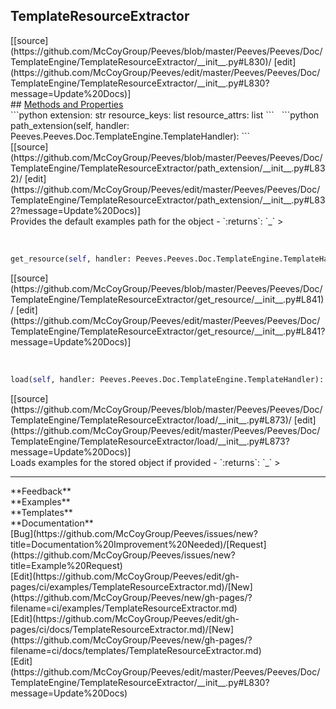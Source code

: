 ## <a id="Peeves.Peeves.Doc.TemplateEngine.TemplateResourceExtractor">TemplateResourceExtractor</a> 

<div class="docs-source-link" markdown="1">
[[source](https://github.com/McCoyGroup/Peeves/blob/master/Peeves/Peeves/Doc/TemplateEngine/TemplateResourceExtractor/__init__.py#L830)/
[edit](https://github.com/McCoyGroup/Peeves/edit/master/Peeves/Peeves/Doc/TemplateEngine/TemplateResourceExtractor/__init__.py#L830?message=Update%20Docs)]
</div>









<div class="collapsible-section">
 <div class="collapsible-section collapsible-section-header" markdown="1">
## <a class="collapse-link" data-toggle="collapse" href="#methods" markdown="1"> Methods and Properties</a> <a class="float-right" data-toggle="collapse" href="#methods"><i class="fa fa-chevron-down"></i></a>
 </div>
 <div class="collapsible-section collapsible-section-body collapse " id="methods" markdown="1">
 ```python
extension: str
resource_keys: list
resource_attrs: list
```
<a id="Peeves.Peeves.Doc.TemplateEngine.TemplateResourceExtractor.path_extension" class="docs-object-method">&nbsp;</a> 
```python
path_extension(self, handler: Peeves.Peeves.Doc.TemplateEngine.TemplateHandler): 
```
<div class="docs-source-link" markdown="1">
[[source](https://github.com/McCoyGroup/Peeves/blob/master/Peeves/Peeves/Doc/TemplateEngine/TemplateResourceExtractor/path_extension/__init__.py#L832)/
[edit](https://github.com/McCoyGroup/Peeves/edit/master/Peeves/Peeves/Doc/TemplateEngine/TemplateResourceExtractor/path_extension/__init__.py#L832?message=Update%20Docs)]
</div>
Provides the default examples path for the object
  - `:returns`: `_`
    >


<a id="Peeves.Peeves.Doc.TemplateEngine.TemplateResourceExtractor.get_resource" class="docs-object-method">&nbsp;</a> 
```python
get_resource(self, handler: Peeves.Peeves.Doc.TemplateEngine.TemplateHandler, keys=None, attrs=None): 
```
<div class="docs-source-link" markdown="1">
[[source](https://github.com/McCoyGroup/Peeves/blob/master/Peeves/Peeves/Doc/TemplateEngine/TemplateResourceExtractor/get_resource/__init__.py#L841)/
[edit](https://github.com/McCoyGroup/Peeves/edit/master/Peeves/Peeves/Doc/TemplateEngine/TemplateResourceExtractor/get_resource/__init__.py#L841?message=Update%20Docs)]
</div>


<a id="Peeves.Peeves.Doc.TemplateEngine.TemplateResourceExtractor.load" class="docs-object-method">&nbsp;</a> 
```python
load(self, handler: Peeves.Peeves.Doc.TemplateEngine.TemplateHandler): 
```
<div class="docs-source-link" markdown="1">
[[source](https://github.com/McCoyGroup/Peeves/blob/master/Peeves/Peeves/Doc/TemplateEngine/TemplateResourceExtractor/load/__init__.py#L873)/
[edit](https://github.com/McCoyGroup/Peeves/edit/master/Peeves/Peeves/Doc/TemplateEngine/TemplateResourceExtractor/load/__init__.py#L873?message=Update%20Docs)]
</div>
Loads examples for the stored object if provided
  - `:returns`: `_`
    >
 </div>
</div>











---


<div markdown="1" class="text-secondary">
<div class="container">
  <div class="row">
   <div class="col" markdown="1">
**Feedback**   
</div>
   <div class="col" markdown="1">
**Examples**   
</div>
   <div class="col" markdown="1">
**Templates**   
</div>
   <div class="col" markdown="1">
**Documentation**   
</div>
   <div class="col" markdown="1">
   
</div>
   <div class="col" markdown="1">
   
</div>
   <div class="col" markdown="1">
   
</div>
</div>
  <div class="row">
   <div class="col" markdown="1">
[Bug](https://github.com/McCoyGroup/Peeves/issues/new?title=Documentation%20Improvement%20Needed)/[Request](https://github.com/McCoyGroup/Peeves/issues/new?title=Example%20Request)   
</div>
   <div class="col" markdown="1">
[Edit](https://github.com/McCoyGroup/Peeves/edit/gh-pages/ci/examples/TemplateResourceExtractor.md)/[New](https://github.com/McCoyGroup/Peeves/new/gh-pages/?filename=ci/examples/TemplateResourceExtractor.md)   
</div>
   <div class="col" markdown="1">
[Edit](https://github.com/McCoyGroup/Peeves/edit/gh-pages/ci/docs/TemplateResourceExtractor.md)/[New](https://github.com/McCoyGroup/Peeves/new/gh-pages/?filename=ci/docs/templates/TemplateResourceExtractor.md)   
</div>
   <div class="col" markdown="1">
[Edit](https://github.com/McCoyGroup/Peeves/edit/master/Peeves/Peeves/Doc/TemplateEngine/TemplateResourceExtractor/__init__.py#L830?message=Update%20Docs)   
</div>
   <div class="col" markdown="1">
   
</div>
   <div class="col" markdown="1">
   
</div>
   <div class="col" markdown="1">
   
</div>
</div>
</div>
</div>